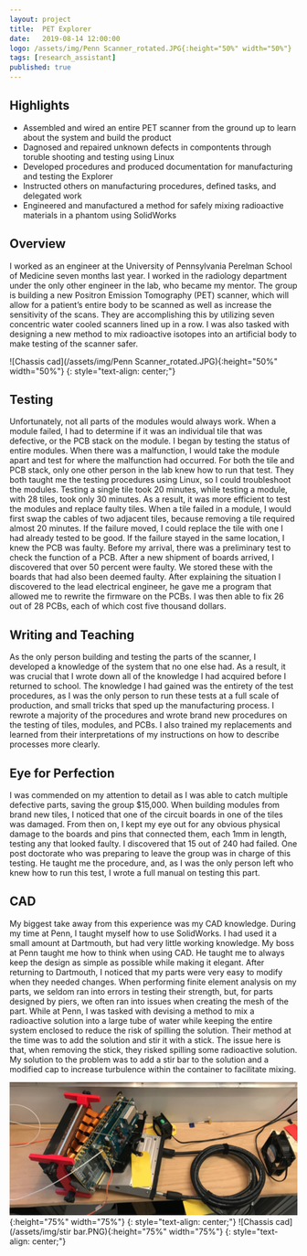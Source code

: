 ```yaml
---
layout: project
title:  PET Explorer
date:   2019-08-14 12:00:00
logo: /assets/img/Penn Scanner_rotated.JPG{:height="50%" width="50%"}
tags: [research_assistant]
published: true
---
```


## Highlights
- Assembled and wired an entire PET scanner from the ground up to learn about the system and build the product
- Dagnosed and repaired unknown defects in compontents through toruble shooting and testing using Linux
- Developed procedures and produced documentation for manufacturing and testing the Explorer
- Instructed others on manufacturing procedures, defined tasks, and delegated work
- Engineered and manufactured a method for safely mixing radioactive materials in a phantom using SolidWorks

## Overview
I worked as an engineer at the University of Pennsylvania Perelman School of Medicine seven months last year. I worked in the radiology department under the only other engineer in the lab, who became my mentor. The group is building a new Positron Emission Tomography (PET) scanner, which will allow for a patient’s entire body to be scanned as well as increase the sensitivity of the scans. They are accomplishing this by utilizing seven concentric water cooled scanners lined up in a row. I was also tasked with designing a new method to mix radioactive isotopes into an artificial body to make testing of the scanner safer. 
    
![Chassis cad](/assets/img/Penn Scanner_rotated.JPG){:height="50%" width="50%"}
{: style="text-align: center;"}
    
## Testing
Unfortunately, not all parts of the modules would always work. When a module failed, I had to determine if it was an individual tile that was defective, or the PCB stack on the module. I began by testing the status of entire modules. When there was a malfunction, I would take the module apart and test for where the malfunction had occurred. For both the tile and PCB stack, only one other person in the lab knew how to run that test. They both taught me the testing procedures using Linux, so I could troubleshoot the modules. Testing a single tile took 20 minutes, while testing a module, with 28 tiles, took only 30 minutes. As a result, it was more efficient to test the modules and replace faulty tiles. When a tile failed in a module, I would first swap the cables of two adjacent tiles, because removing a tile required almost 20 minutes. If the failure moved, I could replace the tile with one I had already tested to be good. If the failure stayed in the same location, I knew the PCB was faulty.
Before my arrival, there was a preliminary test to check the function of a PCB. After a new shipment of boards arrived, I discovered that over 50 percent were faulty. We stored these with the boards that had also been deemed faulty. After explaining the situation I discovered to the lead electrical engineer, he gave me a program that allowed me to rewrite the firmware on the PCBs. I was then able to fix 26 out of 28 PCBs, each of which cost five thousand dollars. 

## Writing and Teaching
As the only person building and testing the parts of the scanner, I developed a knowledge of the system that no one else had. As a result, it was crucial that I wrote down all of the knowledge I had acquired before I returned to school. The knowledge I had gained was the entirety of the test procedures, as I was the only person to run these tests at a full scale of production, and small tricks that sped up the manufacturing process. I rewrote a majority of the procedures and wrote brand new procedures on the testing of tiles, modules, and PCBs. I also trained my replacements and learned from their interpretations of my instructions on how to describe processes more clearly. 

## Eye for Perfection
I was commended on my attention to detail as I was able to catch multiple defective parts, saving the group $15,000. When building modules from brand new tiles, I noticed that one of the circuit boards in one of the tiles was damaged. From then on, I kept my eye out for any obvious physical damage to the boards and pins that connected them, each 1mm in length, testing any that looked faulty. I discovered that 15 out of 240 had failed. One post doctorate who was preparing to leave the group was in charge of this testing. He taught me the procedure, and, as I was the only person left who knew how to run this test, I wrote a full manual on testing this part.

## CAD
My biggest take away from this experience was my CAD knowledge. During my time at Penn, I taught myself how to use SolidWorks. I had used it a small amount at Dartmouth, but had very little working knowledge. My boss at Penn taught me how to think when using CAD. He taught me to always keep the design as simple as possible while making it elegant. After returning to Dartmouth, I noticed that my parts were very easy to modify when they needed changes. When performing finite element analysis on my parts, we seldom ran into errors in testing their strength, but, for parts designed by piers, we often ran into issues when creating the mesh of the part. 
While at Penn, I was tasked with devising a method to mix a radioactive solution into a large tube of water while keeping the entire system enclosed to reduce the risk of spilling the solution. Their method at the time was to add the solution and stir it with a stick. The issue here is that, when removing the stick, they risked spilling some radioactive solution. My solution to the problem was to add a stir bar to the solution and a modified cap to increase turbulence within the container to facilitate mixing. 

![Chassis cad](/assets/img/Module.png){:height="75%" width="75%"}
{: style="text-align: center;"}
![Chassis cad](/assets/img/stir bar.PNG){:height="75%" width="75%"}
{: style="text-align: center;"}
